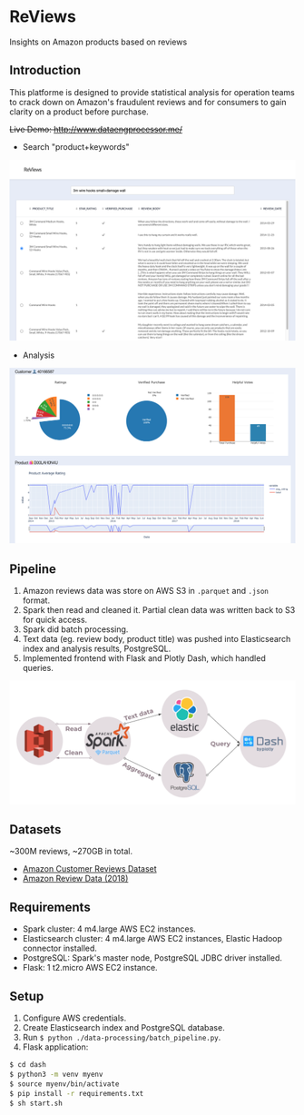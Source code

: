 # ReViews

Insights on Amazon products based on reviews

## Introduction

This platforme is designed to provide statistical analysis for operation teams to crack down on Amazon's fraudulent reviews and for consumers to gain clarity on a product before purchase.

~~Live Demo: http://www.dataengprocessor.me/~~

- Search "product+keywords"

![Search](./img/search.png)

- Analysis

![Params](./img/params.png)

## Pipeline

1. Amazon reviews data was store on AWS S3 in ```.parquet``` and ```.json``` format.
2. Spark then read and cleaned it. Partial clean data was written back to S3 for quick access.
3. Spark did batch processing.
4. Text data (eg. review body, product title) was pushed into Elasticsearch index and analysis results, PostgreSQL.
5. Implemented frontend with Flask and Plotly Dash, which handled queries.

![Pipeline](./img/pipeline.png)

## Datasets

~300M reviews, ~270GB in total.

- [Amazon Customer Reviews Dataset](https://s3.amazonaws.com/amazon-reviews-pds/readme.html)
- [Amazon Review Data (2018)](https://nijianmo.github.io/amazon/index.html)

## Requirements

- Spark cluster: 4 m4.large AWS EC2 instances.
- Elasticsearch cluster: 4 m4.large AWS EC2 instances, Elastic Hadoop connector installed.
- PostgreSQL: Spark's master node, PostgreSQL JDBC driver installed.
- Flask: 1 t2.micro AWS EC2 instance.

## Setup

1. Configure AWS credentials.
2. Create Elasticsearch index and PostgreSQL database.
3. Run ```$ python ./data-processing/batch_pipeline.py```.
4. Flask application:

```bash
$ cd dash
$ python3 -m venv myenv
$ source myenv/bin/activate
$ pip install -r requirements.txt
$ sh start.sh
```
